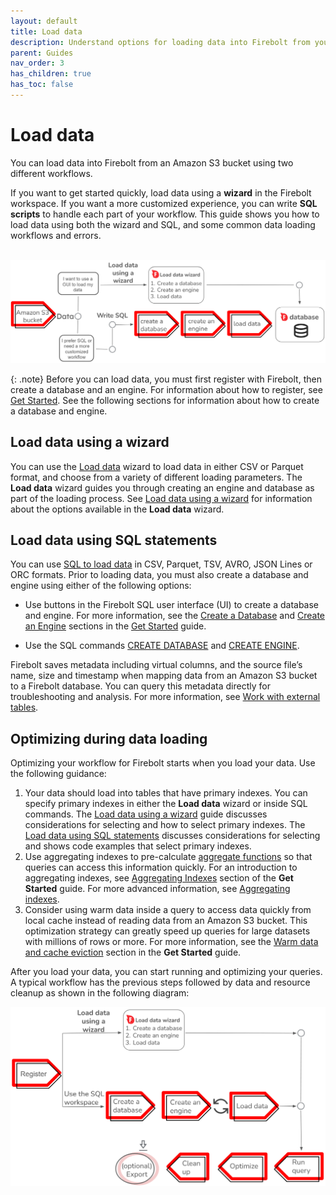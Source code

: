 ```yaml
---
layout: default
title: Load data
description: Understand options for loading data into Firebolt from your data lake.
parent: Guides
nav_order: 3
has_children: true
has_toc: false
---
```


# Load data

You can load data into Firebolt from an Amazon S3 bucket using two different workflows.

If you want to get started quickly, load data using a **wizard** in the Firebolt workspace. If you want a more customized experience, you can write **SQL scripts** to handle each part of your workflow. This guide shows you how to load data using both the wizard and SQL, and some common data loading workflows and errors.

<br>
<img src="../../assets/images/load_data_workflow.png" alt="You can use either the load data wizard or SQL to create a database, engine, and then load data." width="700"/>

{: .note} 
Before you can load data, you must first register with Firebolt, then create a database and an engine. For information about how to register, see [Get Started](../getting-started.md). See the following sections for information about how to create a database and engine.

## Load data using a wizard
You can use the [Load data](loading-data-wizard.md) wizard to load data in either CSV or Parquet format, and choose from a variety of different loading parameters. The **Load data** wizard guides you through creating an engine and database as part of the loading process. See [Load data using a wizard](loading-data-wizard.md) for information about the options available in the **Load data** wizard.

 
## Load data using SQL statements
You can use [SQL to load data](loading-data-sql.md) in CSV, Parquet, TSV, AVRO, JSON Lines or ORC formats. Prior to loading data, you must also create a database and engine using either of the following options:

- Use buttons in the Firebolt SQL user interface (UI) to create a database and engine. For more information, see the [Create a Database](../../Guides/getting-started.md#create-a-database) and [Create an Engine](../../Guides/getting-started.md#create-an-engine) sections in the [Get Started](../getting-started.md) guide.

- Use the SQL commands [CREATE DATABASE](../../sql_reference/commands/data-definition/create-database.md) and [CREATE ENGINE](../../sql_reference/commands/engines/create-engine.md).
  


Firebolt saves metadata including virtual columns, and the source file’s name, size and timestamp when mapping data from an Amazon S3 bucket to a Firebolt database. You can query this metadata directly for troubleshooting and analysis. For more information, see [Work with external tables](working-with-external-tables.md).

## Optimizing during data loading
Optimizing your workflow for Firebolt starts when you load your data. Use the following guidance:
1. Your data should load into tables that have primary indexes. You can specify primary indexes in either the **Load data** wizard or inside SQL commands. The [Load data using a wizard](loading-data-wizard.md) guide discusses considerations for selecting and how to select primary indexes. The [Load data using SQL statements](loading-data-sql.md) discusses considerations for selecting and shows code examples that select primary indexes.
2. Use aggregating indexes to pre-calculate [aggregate functions](../../sql_reference/functions-reference/aggregation/index.md) so that queries can access this information quickly. For an introduction to aggregating indexes, see [Aggregating Indexes](../../Guides/getting-started.md#aggregating-indexes) section of the **Get Started** guide. For more advanced information, see [Aggregating indexes](../working-with-indexes/using-aggregating-indexes.md).
3. Consider using warm data inside a query to access data quickly from local cache instead of reading data from an Amazon S3 bucket. This optimization strategy can greatly speed up queries for large datasets with millions of rows or more. For more information, see the [Warm data and cache eviction](../getting-started.md#warm-data-and-cache-eviction) section in the **Get Started** guide.
 
After you load your data, you can start running and optimizing your queries. A typical workflow has the previous steps followed by data and resource cleanup as shown in the following diagram:

<img src="../../assets/images/get_started_workflow.png" alt="The load data workflow includes using the load data wizard or SQL to create a database, engine, and then load data." width="700"/>